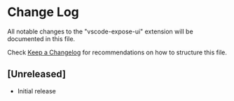 # Change Log

All notable changes to the "vscode-expose-ui" extension will be documented in this file.

Check [Keep a Changelog](http://keepachangelog.com/) for recommendations on how to structure this file.

## [Unreleased]

- Initial release